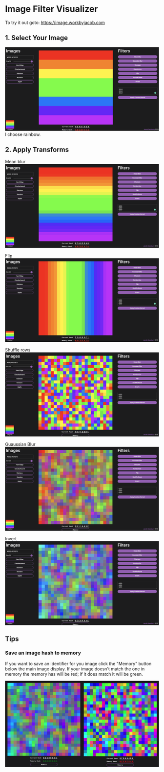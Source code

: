 # Image Filter Visualizer

To try it out goto: https://image.workbyjacob.com

## 1. Select Your Image
![Select Image](https://github.com/jsnns/image-transform-visualizer/raw/master/docs/assets/select-image.png)
I choose rainbow.

## 2. Apply Transforms
Mean blur
![Select Image](https://github.com/jsnns/image-transform-visualizer/raw/master/docs/assets/1_apply-blur.png)

Flip
![Select Image](https://github.com/jsnns/image-transform-visualizer/raw/master/docs/assets/2_flip.png)

Shuffle rows
![Select Image](https://github.com/jsnns/image-transform-visualizer/raw/master/docs/assets/3_shuffle-rows.png)

Guaussian Blur
![Select Image](https://github.com/jsnns/image-transform-visualizer/raw/master/docs/assets/4_blur.png)

Invert
![Select Image](https://github.com/jsnns/image-transform-visualizer/raw/master/docs/assets/5_invert.png)

## Tips

### Save an image hash to memory

If you want to save an identifier for you image click the "Memory" button below the main image display. If your image doesn't match the one in memory the memory has will be red; if it does match it will be green.

![Select Image](https://github.com/jsnns/image-transform-visualizer/raw/master/docs/assets/mem.png)

